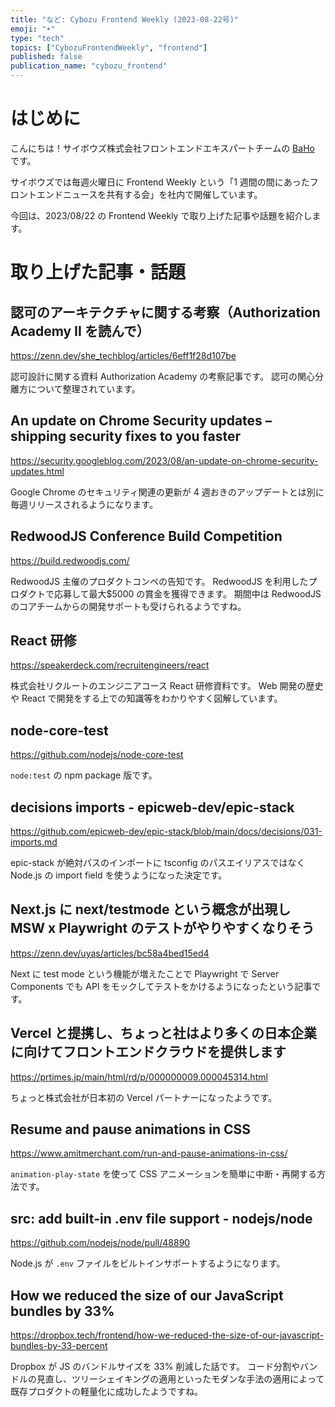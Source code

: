```yaml
---
title: "など: Cybozu Frontend Weekly (2023-08-22号)"
emoji: "☀️"
type: "tech"
topics: ["CybozuFrontendWeekly", "frontend"]
published: false
publication_name: "cybozu_frontend"
---
```


# はじめに

こんにちは！サイボウズ株式会社フロントエンドエキスパートチームの [BaHo](https://twitter.com/b4h0_c4t) です。

サイボウズでは毎週火曜日に Frontend Weekly という「1 週間の間にあったフロントエンドニュースを共有する会」を社内で開催しています。

今回は、2023/08/22 の Frontend Weekly で取り上げた記事や話題を紹介します。

# 取り上げた記事・話題

## 認可のアーキテクチャに関する考察（Authorization Academy II を読んで）

https://zenn.dev/she_techblog/articles/6eff1f28d107be

認可設計に関する資料 Authorization Academy の考察記事です。
認可の関心分離方について整理されています。

## An update on Chrome Security updates – shipping security fixes to you faster

https://security.googleblog.com/2023/08/an-update-on-chrome-security-updates.html

Google Chrome のセキュリティ関連の更新が 4 週おきのアップデートとは別に毎週リリースされるようになります。

## RedwoodJS Conference Build Competition

https://build.redwoodjs.com/

RedwoodJS 主催のプロダクトコンペの告知です。
RedwoodJS を利用したプロダクトで応募して最大$5000 の賞金を獲得できます。
期間中は RedwoodJS のコアチームからの開発サポートも受けられるようですね。

## React 研修

https://speakerdeck.com/recruitengineers/react

株式会社リクルートのエンジニアコース React 研修資料です。
Web 開発の歴史や React で開発をする上での知識等をわかりやすく図解しています。

## node-core-test

https://github.com/nodejs/node-core-test

`node:test` の npm package 版です。

## decisions imports - epicweb-dev/epic-stack

https://github.com/epicweb-dev/epic-stack/blob/main/docs/decisions/031-imports.md

epic-stack が絶対パスのインポートに tsconfig のパスエイリアスではなく Node.js の import field を使うようになった決定です。

## Next.js に next/testmode という概念が出現し MSW x Playwright のテストがやりやすくなりそう

https://zenn.dev/uyas/articles/bc58a4bed15ed4

Next に test mode という機能が増えたことで Playwright で Server Components でも API をモックしてテストをかけるようになったという記事です。

## Vercel と提携し、ちょっと社はより多くの日本企業に向けてフロントエンドクラウドを提供します

https://prtimes.jp/main/html/rd/p/000000009.000045314.html

ちょっと株式会社が日本初の Vercel パートナーになったようです。

## Resume and pause animations in CSS

https://www.amitmerchant.com/run-and-pause-animations-in-css/

`animation-play-state` を使って CSS アニメーションを簡単に中断・再開する方法です。

## src: add built-in .env file support - nodejs/node

https://github.com/nodejs/node/pull/48890

Node.js が `.env` ファイルをビルトインサポートするようになります。

## How we reduced the size of our JavaScript bundles by 33%

https://dropbox.tech/frontend/how-we-reduced-the-size-of-our-javascript-bundles-by-33-percent

Dropbox が JS のバンドルサイズを 33% 削減した話です。
コード分割やバンドルの見直し、ツリーシェイキングの適用といったモダンな手法の適用によって既存プロダクトの軽量化に成功したようですね。
